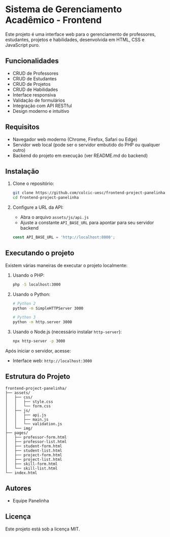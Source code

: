 # Sistema de Gerenciamento Acadêmico - Frontend

Este projeto é uma interface web para o gerenciamento de professores, estudantes, projetos e habilidades, desenvolvida em HTML, CSS e JavaScript puro.

## Funcionalidades

- CRUD de Professores
- CRUD de Estudantes
- CRUD de Projetos
- CRUD de Habilidades
- Interface responsiva
- Validação de formulários
- Integração com API RESTful
- Design moderno e intuitivo

## Requisitos

- Navegador web moderno (Chrome, Firefox, Safari ou Edge)
- Servidor web local (pode ser o servidor embutido do PHP ou qualquer outro)
- Backend do projeto em execução (ver README.md do backend)

## Instalação

1. Clone o repositório:
   ```bash
   git clone https://github.com/colcic-uesc/frontend-project-panelinha.git
   cd frontend-project-panelinha
   ```

2. Configure a URL da API:
   - Abra o arquivo `assets/js/api.js`
   - Ajuste a constante `API_BASE_URL` para apontar para seu servidor backend
   ```javascript
   const API_BASE_URL = 'http://localhost:8000';
   ```

## Executando o projeto

Existem várias maneiras de executar o projeto localmente:

1. Usando o PHP:
   ```bash
   php -S localhost:3000
   ```

2. Usando o Python:
   ```bash
   # Python 2
   python -m SimpleHTTPServer 3000
   
   # Python 3
   python -m http.server 3000
   ```

3. Usando o Node.js (necessário instalar `http-server`):
   ```bash
   npx http-server -p 3000
   ```

Após iniciar o servidor, acesse:
- Interface web: `http://localhost:3000`

## Estrutura do Projeto

```
frontend-project-panelinha/
├── assets/
│   ├── css/
│   │   ├── style.css
│   │   └── form.css
│   ├── js/
│   │   ├── api.js
│   │   ├── main.js
│   │   └── validation.js
│   └── img/
├── pages/
│   ├── professor-form.html
│   ├── professor-list.html
│   ├── student-form.html
│   ├── student-list.html
│   ├── project-form.html
│   ├── project-list.html
│   ├── skill-form.html
│   └── skill-list.html
└── index.html
```

## Autores

- Equipe Panelinha

## Licença

Este projeto está sob a licença MIT.
